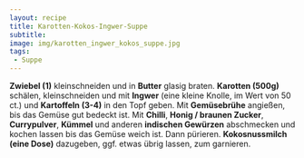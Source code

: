 ```yaml
---
layout: recipe
title: Karotten-Kokos-Ingwer-Suppe
subtitle:
image: img/karotten_ingwer_kokos_suppe.jpg
tags:
 - Suppe
---
```


**Zwiebel (1)** kleinschneiden und in
**Butter** glasig braten.
**Karotten (500g)** schälen, kleinschneiden und mit
**Ingwer** (eine kleine Knolle, im Wert von 50 ct.) und
**Kartoffeln (3-4)** in den Topf geben. Mit
**Gemüsebrühe** angießen, bis das Gemüse gut bedeckt ist. Mit
**Chilli**,
**Honig / braunen Zucker**,
**Currypulver**,
**Kümmel** und anderen
**indischen Gewürzen** abschmecken und kochen lassen bis das Gemüse weich ist. Dann pürieren.
**Kokosnussmilch (eine Dose)**  dazugeben, ggf. etwas übrig lassen, zum garnieren.
